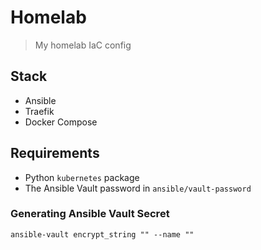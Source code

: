 # Homelab

> My homelab IaC config

## Stack

- Ansible
- Traefik
- Docker Compose

## Requirements

- Python `kubernetes` package
- The Ansible Vault password in `ansible/vault-password`

### Generating Ansible Vault Secret

```
ansible-vault encrypt_string "" --name ""
```
